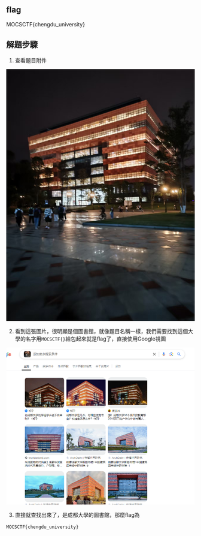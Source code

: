 ## flag

MOCSCTF{chengdu_university}

## 解題步驟

1. 查看題目附件

![college](img/college.jpg)

2. 看到這張圖片，很明顯是個圖書館，就像題目名稱一樣，我們需要找到這個大學的名字用`MOCSCTF{}`給包起來就是flag了，直接使用Google視圖

![image-20250416122024693](img/image-20250416122024693.png)

3. 直接就查找出來了，是成都大學的圖書館，那麼flag為

```
MOCSCTF{chengdu_university}
```

